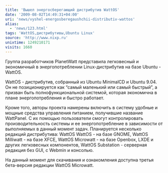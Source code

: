 ```yaml
---
title: 'Вышел энергосберегающий дистрибутив WattOS'
date: '2009-08-02T14:49:31+04:00'
uri: 'news/vyshel-energosberegaushchii-distributiv-wattos'
alias: 
  - 'news/123.html'
tags: 'WattOS,дистрибутивы,Ubuntu Linux'
source: 'http://www.nixp.ru'
unixtime: 1249210171
visits: 1660
---
```

Группа разработчиков PlanetWatt представила легковесный и экономичный в энергопотреблении Linux-дистрибутив на базе Ubuntu - WattOS.

WattOS - дистрибутив, собранный из Ubuntu MinimalCD и Ubuntu 9.04. Он не позиционируется как “самый маленький или самый быстрый”, а призван быть полнофункциональной системой, которая экономична в плане энергопотребления и быстро работает.

Кроме того, авторы проекта намерены включить в систему удобные и мощные средства управления питанием, получившие название WattPanel. С их помощью пользователи смогут контролировать производительность системы и ее энергопотребление в зависимости от выполняемых в данный момент задач. Планируется несколько редакций дистрибутива: WattOS WattOS - на базе GNOME, WattOS Milliwatt - на базе XFCE, WattOS Microwatt - на базе Openbox, LXDE и других легковесных компонентов, WattOS Substation - серверная редакция без GUI, с Webmin и консолью.

На данный момент для скачивания и ознакомления доступна третья бета-версия редакции WattOS Microwatt.
